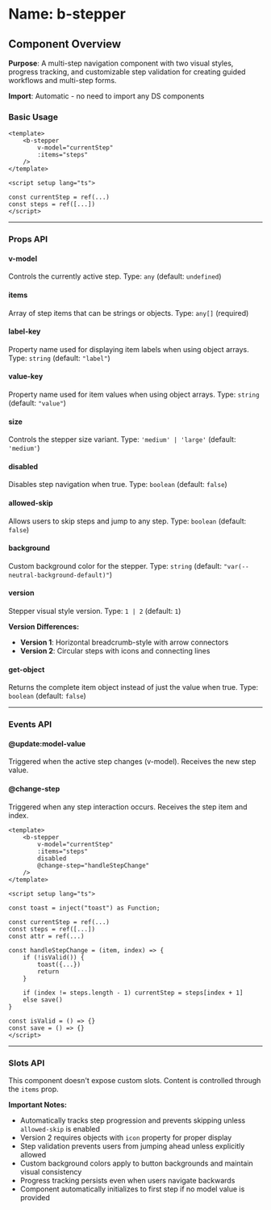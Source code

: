 # Name: b-stepper
## Component Overview

**Purpose**: A multi-step navigation component with two visual styles, progress tracking, and customizable step validation for creating guided workflows and multi-step forms.

**Import**: Automatic - no need to import any DS components

### Basic Usage

```vue
<template>
    <b-stepper 
        v-model="currentStep"
        :items="steps"
    />
</template>

<script setup lang="ts">

const currentStep = ref(...)
const steps = ref([...])
</script>
```

---

### Props API

#### v-model
Controls the currently active step. Type: `any` (default: `undefined`)

#### items
Array of step items that can be strings or objects. Type: `any[]` (required)

#### label-key
Property name used for displaying item labels when using object arrays. Type: `string` (default: `"label"`)

#### value-key
Property name used for item values when using object arrays. Type: `string` (default: `"value"`)

#### size
Controls the stepper size variant. Type: `'medium' | 'large'` (default: `'medium'`)

#### disabled
Disables step navigation when true. Type: `boolean` (default: `false`)

#### allowed-skip
Allows users to skip steps and jump to any step. Type: `boolean` (default: `false`)

#### background
Custom background color for the stepper. Type: `string` (default: `"var(--neutral-background-default)"`)

#### version
Stepper visual style version. Type: `1 | 2` (default: `1`)

**Version Differences:**
- **Version 1**: Horizontal breadcrumb-style with arrow connectors
- **Version 2**: Circular steps with icons and connecting lines

#### get-object
Returns the complete item object instead of just the value when true. Type: `boolean` (default: `false`)

---

### Events API

#### @update:model-value
Triggered when the active step changes (v-model). Receives the new step value.

#### @change-step
Triggered when any step interaction occurs. Receives the step item and index.

```vue
<template>
    <b-stepper 
        v-model="currentStep"
        :items="steps"
        disabled
        @change-step="handleStepChange"
    />
</template>

<script setup lang="ts">

const toast = inject("toast") as Function;

const currentStep = ref(...)
const steps = ref([...])
const attr = ref(...)

const handleStepChange = (item, index) => {
    if (!isValid()) {
        toast({...})
        return
    }

    if (index != steps.length - 1) currentStep = steps[index + 1]
    else save()
}

const isValid = () => {}
const save = () => {}
</script>
```

---

### Slots API

This component doesn't expose custom slots. Content is controlled through the `items` prop.

**Important Notes:**
- Automatically tracks step progression and prevents skipping unless `allowed-skip` is enabled
- Version 2 requires objects with `icon` property for proper display
- Step validation prevents users from jumping ahead unless explicitly allowed
- Custom background colors apply to button backgrounds and maintain visual consistency
- Progress tracking persists even when users navigate backwards
- Component automatically initializes to first step if no model value is provided